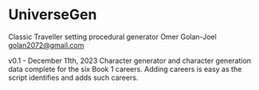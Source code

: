 # UniverseGen
Classic Traveller setting procedural generator
Omer Golan-Joel golan2072@gmail.com

v0.1 - December 11th, 2023
Character generator and character generation data complete for the six Book 1 careers. Adding careers is easy as the script identifies and adds such careers.
